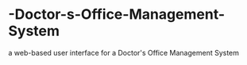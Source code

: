 # -Doctor-s-Office-Management-System
a web-based user interface for a Doctor's Office Management System
